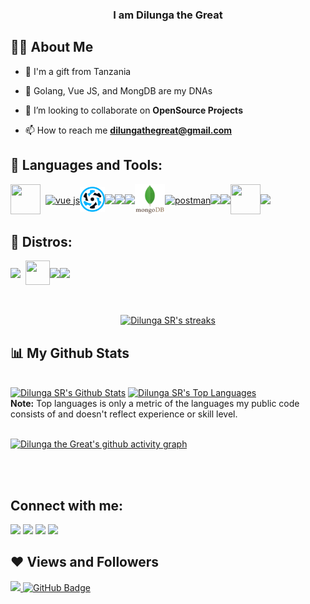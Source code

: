 
<h3 align="center">I am Dilunga the Great</h3>

## 🙋‍♂️ About Me
- 🚀 I'm a gift from Tanzania

- 🔭 Golang, Vue JS, and MongDB are my DNAs

- 👯 I’m looking to collaborate on **OpenSource Projects**

<!-- - 👨‍💻 All of my projects are available at **[My Portfolio](https://subhamraoniar.com)** -->

- 📫 How to reach me **dilungathegreat@gmail.com**

<!-- - ⚡ Fun fact **** -->

## 🚀 Languages and Tools:

<p align="left" style="display: flex; align-items: center"> 
    <!-- <a href="https://www.java.com" target="_blank"> <img src="https://img.icons8.com/color/48/000000/java-coffee-cup-logo.png"/> </a> -->
    <!-- <a href="https://reactjs.org/" target="_blank"> <img src="https://img.icons8.com/color/48/000000/react-native.png"/> </a> -->
    <!-- <a href="https://spring.io/projects/spring-boot" target="_blank"> <img src="https://img.icons8.com/color/48/000000/spring-logo.png"/> </a>  -->
     <a style="padding-right:8px;" href="https://go.dev/" target="_blank"> <img src="https://img.icons8.com/color/48/000000/golang.png" width="48" height="48"/> </a>
      <a href="https://vuejs.org" target="_blank"> <img src="https://img.icons8.com/color/48/000000/vue-js.png" alt="vue js" width="48" height="48"/> </a>
      <a href="https://quasar.dev/" target="_blank"> <img src="quasar_logo.svg" alt="quasar" width="40" height="40"/> </a>
    <a href="https://developer.mozilla.org/en-US/docs/Web/JavaScript" target="_blank"> <img src="https://img.icons8.com/color/48/000000/javascript.png"/> </a> 
    <a href="https://developer.mozilla.org/en-US/docs/Glossary/HTML5" target="_blank"> <img src="https://img.icons8.com/color/48/000000/html-5.png"/> </a> 
    <a href="https://developer.mozilla.org/en-US/docs/Web/CSS" target="_blank"> <img src="https://img.icons8.com/color/48/000000/css3.png"/> </a> 
    <!-- <a href="https://getbootstrap.com" target="_blank"> <img src="https://img.icons8.com/color/48/000000/bootstrap.png"/> </a>  -->
    <!-- <a href="https://www.python.org" target="_blank"> <img src="https://img.icons8.com/color/48/000000/python.png"/> </a>  -->
    <!-- <a style="padding-right:8px;" href="https://nodejs.org" target="_blank"> <img src="https://img.icons8.com/color/48/000000/nodejs.png"/> </a>  -->
    <a href="https://www.mongodb.com/" target="_blank"> <img src="https://raw.githubusercontent.com/devicons/devicon/master/icons/mongodb/mongodb-original-wordmark.svg" alt="mongodb" width="48" height="48"/> </a> 
    <a href="https://postman.com" target="_blank"> <img src="https://www.vectorlogo.zone/logos/getpostman/getpostman-icon.svg" alt="postman" width="45" height="45"/> </a>   
    <a href="https://git-scm.com/" target="_blank"> <img src="https://img.icons8.com/color/48/000000/git.png"/> </a> 
    <a href="https://figma.com/" target="_blank"> <img src="https://img.icons8.com/color/48/000000/figma--v2.png"/></a> 
    <a href="https://www.gimp.org/" target="_blank"> <img src="https://img.icons8.com/color/48/000000/gimp.png" width="48" height="48"/> </a> <a href="https://code.visualstudio.com/" target="_blank"> <img src="https://img.icons8.com/color/48/000000/visual-studio-code-2019.png"/></a> 
   
    
</p>

## 🚀 Distros:

<p align="left" style="display: flex; align-items: center"> 
    <!-- <a href="https://www.java.com" target="_blank"> <img src="https://img.icons8.com/color/48/000000/java-coffee-cup-logo.png"/> </a> -->
    <!-- <a href="https://reactjs.org/" target="_blank"> <img src="https://img.icons8.com/color/48/000000/react-native.png"/> </a> -->
    <!-- <a href="https://spring.io/projects/spring-boot" target="_blank"> <img src="https://img.icons8.com/color/48/000000/spring-logo.png"/> </a>  -->
     <a style="padding-right:8px;" href="https://pop.system76.com/" target="_blank"> <img src="https://img.icons8.com/fluency/48/000000/pop-os-logo.png"/> </a>
      <a href="https://elementary.io/" target="_blank"><img src="https://img.icons8.com/external-tal-revivo-color-tal-revivo/24/000000/external-elementary-os-is-a-linux-distribution-based-on-ubuntu-logo-color-tal-revivo.png" height="39" width="39"/> </a>
    <a href="https://www.kali.org/" target="_blank"> <img src="https://img.icons8.com/color/48/000000/kali-linux.png"/> </a> 
    <a href="https://ubuntu.com/" target="_blank"><img src="https://img.icons8.com/color/48/000000/ubuntu--v1.png"/> </a>

</p>

<!-- [![React Badge](https://img.shields.io/badge/-React-61DBFB?style=for-the-badge&labelColor=black&logo=react&logoColor=61DBFB)](#)  [![Javascript Badge](https://img.shields.io/badge/-Javascript-F0DB4F?style=for-the-badge&labelColor=black&logo=javascript&logoColor=F0DB4F)](#) [![Typescript Badge](https://img.shields.io/badge/-Typescript-007acc?style=for-the-badge&labelColor=black&logo=typescript&logoColor=007acc)](#) [![Nodejs Badge](https://img.shields.io/badge/-Nodejs-3C873A?style=for-the-badge&labelColor=black&logo=node.js&logoColor=3C873A)](#) [![GraphQL Badge](https://img.shields.io/badge/-GraphQl-e535ab?style=for-the-badge&labelColor=black&logo=node.js&logoColor=e535ab)](#) -->
<br/>

<p align="center">
    <a href="https://github.com/dilungasr">
        <img title="🔥 Dilunga SR's streaks" alt="Dilunga SR's streaks" src="https://github-readme-streak-stats.herokuapp.com/?user=dilungasr&theme=black-ice&hide_border=true&stroke=0000&background=060A0CD0"/>
    </a>
</p>

## 📊 My Github Stats

  <br/>
    <a href="https://github.com/dilungasr"><img alt="Dilunga SR's Github Stats" src="https://github-readme-stats.vercel.app/api?username=dilungasr&show_icons=true&count_private=true&theme=react&hide_border=true&bg_color=0D1117" /></a>
  <a href="https://github.com/dilungasr"><img alt="Dilunga SR's Top Languages" src="https://github-readme-stats.vercel.app/api/top-langs/?username=dilungasr&langs_count=8&count_private=true&layout=compact&theme=react&hide_border=true&bg_color=0D1117" /></a>
  <br/>
  <b>Note:</b> Top languages is only a metric of the languages my public code consists of and doesn't reflect experience or skill level.

<br/>
<br/>

[![Dilunga the Great's github activity graph](https://github-readme-activity-graph.cyclic.app/graph?username=dilungasr&theme=react-dark&hide_border=true)](https://github.com/ashutosh00710/github-readme-activity-graph)

<br/>
<br/>

## Connect with me:

<p align="left">
<a href = "https://www.linkedin.com/in/dilunga-sr-93/"><img src="https://img.icons8.com/fluent/48/000000/linkedin.png"/></a>
<a href = "https://www.youtube.com/channel/UCT72pY7IWmD8J6kv_zHjJ6A"><img src="https://img.icons8.com/color/48/000000/youtube-play.png"/></a>
<a href = "https://www.facebook.com/dilungasr"><img src="https://img.icons8.com/fluency/48/000000/facebook-circled.png"/></a>
<a href = "https://www.instagram.com/dilungasr/"><img src="https://img.icons8.com/fluent/48/000000/instagram-new.png"/></a>
</p>



## ❤ Views and Followers

<a href="https://github.com/dilungasr">
    <img src="https://komarev.com/ghpvc/?username=dilungasr">
</a>
<a href="https://github.com/dilungasr?tab=followers"><img src="https://img.shields.io/github/followers/dilungasr?label=Followers&style=social" alt="GitHub Badge"></a>
